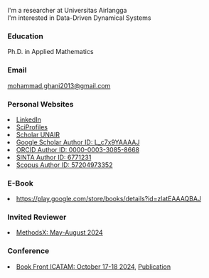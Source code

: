 I'm a researcher at Universitas Airlangga<br>
I'm interested in Data-Driven Dynamical Systems

### Education
Ph.D. in Applied Mathematics

### Email
mohammad.ghani2013@gmail.com

### Personal Websites
<li><a href="https://www.linkedin.com/in/mohammad-ghani-7b8b0b302/" target="_blank">LinkedIn</a></li>

<li><a href="https://sciprofiles.com/profile/mohammadghani" target="_blank">SciProfiles</a></li>

<li><a href="https://scholar.unair.ac.id/en/persons/mohammad-ghani" target="_blank">Scholar UNAIR</a></li>

<li><a href="https://scholar.google.com/citations?user=L_c7x9YAAAAJ&hl=id&authuser=3" target="_blank">Google Scholar Author ID: L_c7x9YAAAAJ</a></li>

<li><a href="https://orcid.org/0000-0003-3085-8668" target="_blank">ORCID Author ID: 0000-0003-3085-8668</a></li>

<li><a href="https://sinta.kemdikbud.go.id/authors/profile/6771231" target="_blank">SINTA Author ID: 6771231</a></li>

<li><a href="https://www.scopus.com/authid/detail.uri?authorId=57204973352" target="_blank">Scopus Author ID: 57204973352</a></li>

### E-Book
<li><a href="https://play.google.com/store/books/details?id=zlatEAAAQBAJ" target="_blank">https://play.google.com/store/books/details?id=zlatEAAAQBAJ</a></li>

### Invited Reviewer
<li><a href="https://github.com/mghaniunair/Certificate/blob/main/Certificate_MEX_Recognised.pdf" target="_blank">MethodsX: May-August 2024</a></li>

### Conference
<li><a href="https://github.com/mhghani/All-Published-Papers/blob/main/638622_1_En_BookFrontmatter_OnlinePDF.pdf" target="_blank">Book Front ICATAM: October 17-18 2024</a>, <a href="https://www.atlantis-press.com/proceedings/icatam-24" target="_blank">Publication</a></li>
